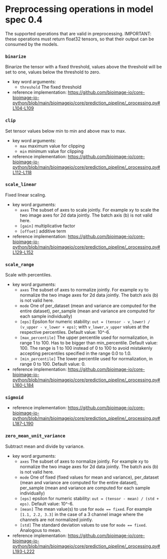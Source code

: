 # Preprocessing operations in model spec 0.4
The supported operations that are valid in preprocessing. IMPORTANT: these operations must return float32 tensors, so that their output can be consumed by the models.
### `binarize`
Binarize the tensor with a fixed threshold, values above the threshold will be set to one, values below the threshold to zero.
- key word arguments:
  - `threshold` The fixed threshold
- reference implementation: https://github.com/bioimage-io/core-bioimage-io-python/blob/main/bioimageio/core/prediction_pipeline/_processing.py#L104-L109
### `clip`
Set tensor values below min to min and above max to max.
- key word arguments:
  - `max` maximum value for clipping
  - `min` minimum value for clipping
- reference implementation: https://github.com/bioimage-io/core-bioimage-io-python/blob/main/bioimageio/core/prediction_pipeline/_processing.py#L112-L118
### `scale_linear`
Fixed linear scaling.
- key word arguments:
  - `axes` The subset of axes to scale jointly. For example xy to scale the two image axes for 2d data jointly. The batch axis (b) is not valid here.
  - `[gain]` multiplicative factor
  - `[offset]` additive term
- reference implementation: https://github.com/bioimage-io/core-bioimage-io-python/blob/main/bioimageio/core/prediction_pipeline/_processing.py#L129-L152
### `scale_range`
Scale with percentiles.
- key word arguments:
  - `axes` The subset of axes to normalize jointly. For example xy to normalize the two image axes for 2d data jointly. The batch axis (b) is not valid here.
  - `mode` One of per_dataset (mean and variance are computed for the entire dataset), per_sample (mean and variance are computed for each sample individually)
  - `[eps]` Epsilon for numeric stability: `out = (tensor - v_lower) / (v_upper - v_lower + eps)`; with `v_lower,v_upper` values at the respective percentiles. Default value: 10^-6.
  - `[max_percentile]` The upper percentile used for normalization, in range 1 to 100. Has to be bigger than min_percentile. Default value: 100. The range is 1 to 100 instead of 0 to 100 to avoid mistakenly accepting percentiles specified in the range 0.0 to 1.0.
  - `[min_percentile]` The lower percentile used for normalization, in range 0 to 100. Default value: 0.
- reference implementation: https://github.com/bioimage-io/core-bioimage-io-python/blob/main/bioimageio/core/prediction_pipeline/_processing.py#L160-L184
### `sigmoid`

- reference implementation: https://github.com/bioimage-io/core-bioimage-io-python/blob/main/bioimageio/core/prediction_pipeline/_processing.py#L187-L190
### `zero_mean_unit_variance`
Subtract mean and divide by variance.
- key word arguments:
  - `axes` The subset of axes to normalize jointly. For example xy to normalize the two image axes for 2d data jointly. The batch axis (b) is not valid here.
  - `mode` One of fixed (fixed values for mean and variance), per_dataset (mean and variance are computed for the entire dataset), per_sample (mean and variance are computed for each sample individually)
  - `[eps]` epsilon for numeric stability: `out = (tensor - mean) / (std + eps)`. Default value: 10^-6.
  - `[mean]` The mean value(s) to use for `mode == fixed`. For example `[1.1, 2.2, 3.3]` in the case of a 3 channel image where the channels are not normalized jointly.
  - `[std]` The standard deviation values to use for `mode == fixed`. Analogous to mean.
- reference implementation: https://github.com/bioimage-io/core-bioimage-io-python/blob/main/bioimageio/core/prediction_pipeline/_processing.py#L193-L222
